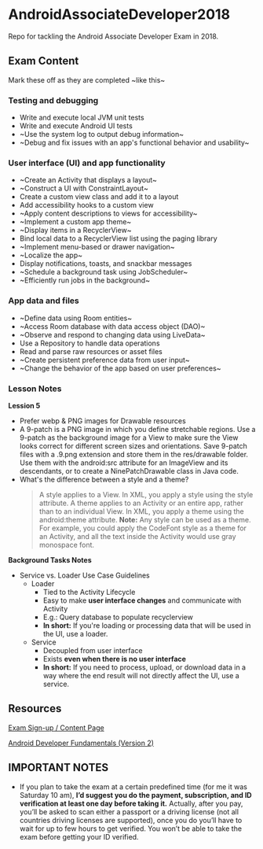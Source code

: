 # AndroidAssociateDeveloper2018

Repo for tackling the Android Associate Developer Exam in 2018.

## Exam Content

Mark these off as they are completed ~like this~

### Testing and debugging
- Write and execute local JVM unit tests
- Write and execute Android UI tests
- ~Use the system log to output debug information~
- ~Debug and fix issues with an app's functional behavior and usability~

### User interface (UI) and app functionality
- ~Create an Activity that displays a layout~
- ~Construct a UI with ConstraintLayout~
- Create a custom view class and add it to a layout
- Add accessibility hooks to a custom view
- ~Apply content descriptions to views for accessibility~
- ~Implement a custom app theme~
- ~Display items in a RecyclerView~
- Bind local data to a RecyclerView list using the paging library
- ~Implement menu-based or drawer navigation~
- ~Localize the app~
- Display notifications, toasts, and snackbar messages
- ~Schedule a background task using JobScheduler~
- ~Efficiently run jobs in the background~

### App data and files
- ~Define data using Room entities~
- ~Access Room database with data access object (DAO)~
- ~Observe and respond to changing data using LiveData~
- Use a Repository to handle data operations
- Read and parse raw resources or asset files
- ~Create persistent preference data from user input~
- ~Change the behavior of the app based on user preferences~

### Lesson Notes

**Lession 5**
- Prefer webp & PNG images for Drawable resources
- A 9-patch is a PNG image in which you define stretchable regions. Use a 9-patch as the background image for a View to make sure the View looks correct for different screen sizes and orientations. Save 9-patch files with a .9.png extension and store them in the res/drawable folder. Use them with the android:src attribute for an ImageView and its descendants, or to create a NinePatchDrawable class in Java code.
- What's the difference between a style and a theme?
   > A style applies to a View. In XML, you apply a style using the style attribute.
   > A theme applies to an Activity or an entire app, rather than to an individual View. In XML, you apply a theme using the android:theme attribute.
   > **Note:** Any style can be used as a theme. For example, you could apply the CodeFont style as a theme for an Activity, and all the text inside the Activity would use gray monospace font.
   
**Background Tasks Notes**
- Service vs. Loader Use Case Guidelines
   - Loader
      - Tied to the Activity Lifecycle
      - Easy to make **user interface changes** and communicate with Activity 
      - E.g.: Query database to populate recyclerview
      - **In short:** If you're loading or processing data that will be used in the UI, use a loader.
   - Service
      - Decoupled from user interface
      - Exists **even when there is no user interface**
      - **In short:** If you need to process, upload, or download data in a way where the end result will not directly affect the UI, use a service.


## Resources

[Exam Sign-up / Content Page](https://developers.google.com/training/certification/associate-android-developer/)

[Android Developer Fundamentals (Version 2)](https://google-developer-training.github.io/android-developer-fundamentals-course-concepts-v2/)

## IMPORTANT NOTES

- If you plan to take the exam at a certain predefined time (for me it was Saturday 10 am), **I’d suggest you do the payment, subscription, and ID verification at least one day before taking it.** Actually, after you pay, you’ll be asked to scan either a passport or a driving license (not all countries driving licenses are supported), once you do you’ll have to wait for up to few hours to get verified. You won’t be able to take the exam before getting your ID verified.


